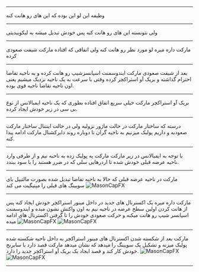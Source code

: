 ___
وظیفه این لو این بوده که این های رو هانت کنه
___
ولی نتونسته این های رو هانت کنه 
پس خودش تبدیل میشه به لیکوییدیتی
___
مارکت داره میره لو مورد نظر رو هانت کنه
ولی اتفاقی که افتاده مارکت شیفت صعودی کرده
___
بعد از شیفت صعودی مارکت ایندوسمنت اسپانسزشیپ رو هانت کرده
و به ناحیه تقاضا احترام گذاشته
و بریک آو استراکچر کرده
وقتی با سرعت به یک ناحیه نزدیک میشیم یعنی اون ناحیه تقاضا ناحیه قوی بوده.
___
بریک آو استراکچر مارکت خیلی سریع اتفاق افتاده
بطوری که یک ناحیه ایمبالانس از نوع بی سی در زیر خودش ایجاد کرده.
___
درسته که ساختار مارکت در حالت ماژور نزولیه
ولی در حالت اینتنال ساختار مارکت صعودیه و داریم پولبک میزنیم به ناحیه گران تا دوباره روند دایرکشنال مارکت ادامه پیدا کنه.
___
با توجه به ایمبالانس در زیر مارکت 
مارکت یه پولبک زده به ناحبه نیم
و از طرفی وارد ناحیه عرضه قبلی خودش شده تا اردرهایی سلی که در ضرر هستند را با سود ببندد.
___
مارکت در ناحیه عرضه قبلی که حالا به ناحیه تقاضا تبدیل شده 
بصورت مالتیپل بای سویینگ های قبلی را میتیگیت می کند
![MasonCapFX](https://www.tradingview.com/x/do7KNSYd/ "MasonCapFX")
___
مارکت داره میره یک اکسترنال های جدید در داخل مینور استراکچر خودش ایجاد کنه
پس از هانت کردن اولین سطح عرضه در ناحیه نیم به اون واکنش نشون میده و ایندوسمنت اسپانسر شیپ رو هانت میکنه
و حرکت صعودی خودش را تا گرفتن اکسترنال های ادامه میده
![MasonCapFX](https://www.tradingview.com/x/xQgvc3Yh/ "MasonCapFX")
![MasonCapFX](https://www.tradingview.com/x/MVmqykRj/ "MasonCapFX")
___
مارکت
بعد از شکسته شدن اکسترنال های مینور استراکچر
به داخل ناحیه شکسته شده پولبک میزنه
و تشکیل یک سویینگ را میدهد
که نشان میدهد مارکت قصد دارد با سابرنج خودش کار کند
و قصد ایجاد یک بریک آو استراکچر جدید را دارد.
![MasonCapFX](https://www.tradingview.com/x/4A7hqZTO/ "MasonCapFX")
![MasonCapFX](https://www.tradingview.com/x/UyGhGBnH/ "MasonCapFX")
___
